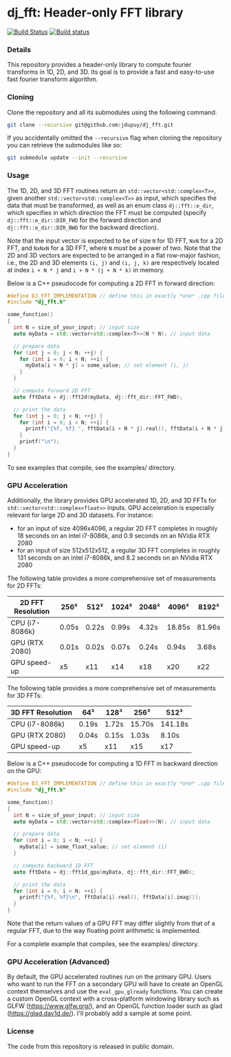 # dj_fft: Header-only FFT library

[![Build Status](https://travis-ci.org/jdupuy/dj_fft.svg?branch=master)](https://travis-ci.org/jdupuy/dj_fft)
[![Build status](https://ci.appveyor.com/api/projects/status/nwcgmc1l74h8sudk?svg=true)](https://ci.appveyor.com/project/jdupuy/dj-fft)

### Details
This repository provides a header-only library to compute fourier transforms in 1D, 2D, and 3D. Its goal is to provide a fast and easy-to-use fast fourier transform algorithm. 

### Cloning

Clone the repository and all its submodules using the following command:
```sh
git clone --recursive git@github.com:jdupuy/dj_fft.git
```

If you accidentally omitted the `--recursive` flag when cloning the repository you can retrieve the submodules like so:
```sh
git submodule update --init --recursive
```

### Usage
The 1D, 2D, and 3D FFT routines return an `std::vector<std::complex<T>>`, given another `std::vector<std::complex<T>>` as input, which specifies the data that must be transformed, as well as an enum class `dj::fft::e_dir`, which specifies in which direction the FFT must be computed (specify `dj::fft::e_dir::DIR_FWD` for the forward direction and `dj::fft::e_dir::DIR_BWD` for the backward direction).

Note that the input vector is expected to be of size `N` for 1D FFT, `NxN` for a 2D FFT, and `NxNxN` for a 3D FFT, where `N` *must* be a power of two. Note that the 2D and 3D vectors are expected to be arranged in a flat row-major fashion, i.e., the 2D and 3D elements `(i, j)` and `(i, j, k)` are respectively located at index `i + N * j` and `i + N * (j + N * k)` in memory.

Below is a C++ pseudocode for computing a 2D FFT in forward direction:
```c++
#define DJ_FFT_IMPLEMENTATION // define this in exactly *one* .cpp file
#include "dj_fft.h"

some_function()
{
  int N = size_of_your_input; // input size
  auto myData = std::vector<std::complex<T>>(N * N); // input data

  // prepare data
  for (int j = 0; j < N; ++j) {
    for (int i = 0; i < N; ++i) {
      myData[i + N * j] = some_value; // set element (i, j)
    }
  }

  // compute forward 2D FFT
  auto fftData = dj::fft2d(myData, dj::fft_dir::FFT_FWD);

  // print the data
  for (int j = 0; j < N; ++j) {
    for (int i = 0; i < N; ++i) {
      printf("{%f, %f} ", fftData[i + N * j].real(), fftData[i + N * j].imag());
    }
    printf("\n");
  }
}
```

To see examples that compile, see the examples/ directory. 

### GPU Acceleration
Additionally, the library provides GPU accelerated 1D, 2D, and 3D FFTs for `std::vector<std::complex<float>>` inputs. GPU acceleration is especially relevant for large 2D and 3D datasets. For instance:
- for an input of size 4096x4096, a regular 2D FFT completes in roughly 18 seconds on an intel i7-8086k, and 0.9 seconds on an NVidia RTX 2080
- for an input of size 512x512x512, a regular 3D FFT completes in roughly 131 seconds on an intel i7-8086k, and 8.2 seconds on an NVidia RTX 2080

The following table provides a more comprehensive set of measurements for 2D FFTs:

| 2D FFT Resolution | 256² | 512² | 1024² | 2048² | 4096² | 8192² |
| --- | --- | --- | --- | --- | --- | --- |
| CPU (i7-8086k) | 0.05s | 0.22s | 0.99s | 4.32s | 18.85s | 81.96s |
| GPU (RTX 2080) | 0.01s | 0.02s | 0.07s | 0.24s | 0.94s | 3.68s |
| GPU speed-up | x5 | x11 | x14 | x18 | x20 | x22 |

The following table provides a more comprehensive set of measurements for 3D FFTs:

| 3D FFT Resolution | 64³ | 128³ | 256³ | 512³ |
| --- | --- | --- | --- | --- |
| CPU (i7-8086k) | 0.19s | 1.72s | 15.70s | 141.18s |
| GPU (RTX 2080) | 0.04s | 0.15s | 1.03s | 8.10s |
| GPU speed-up | x5 | x11 | x15 | x17 |

Below is a C++ pseudocode for computing a 1D FFT in backward direction on the GPU:

```c++
#define DJ_FFT_IMPLEMENTATION // define this in exactly *one* .cpp file
#include "dj_fft.h"

some_function()
{
  int N = size_of_your_input; // input size
  auto myData = std::vector<std::complex<float>>(N); // input data

  // prepare data
  for (int i = 0; i < N; ++i) {
    myData[i] = some_float_value; // set element (i)
  }

  // compute backward 1D FFT
  auto fftData = dj::fft1d_gpu(myData, dj::fft_dir::FFT_BWD);

  // print the data
  for (int i = 0; i < N; ++i) {
    printf("{%f, %f}\n", fftData[i].real(), fftData[i].imag());
  }
}
```
Note that the return values of a GPU FFT may differ slightly from that of a regular FFT, due to the way floating point arithmetic is implemented.

For a complete example that compiles, see the examples/ directory.

### GPU Acceleration (Advanced)
By default, the GPU accelerated routines run on the primary GPU. Users who want to run the FFT on a secondary GPU will have to create an OpenGL context themselves and use the `eval_gpu_glready` functions. You can create a custom OpenGL context with a cross-platform windowing library such as GLFW (https://www.glfw.org/), and an OpenGL function loader such as glad (https://glad.dav1d.de/). I'll probably add a sample at some point.

### License
The code from this repository is released in public domain.
